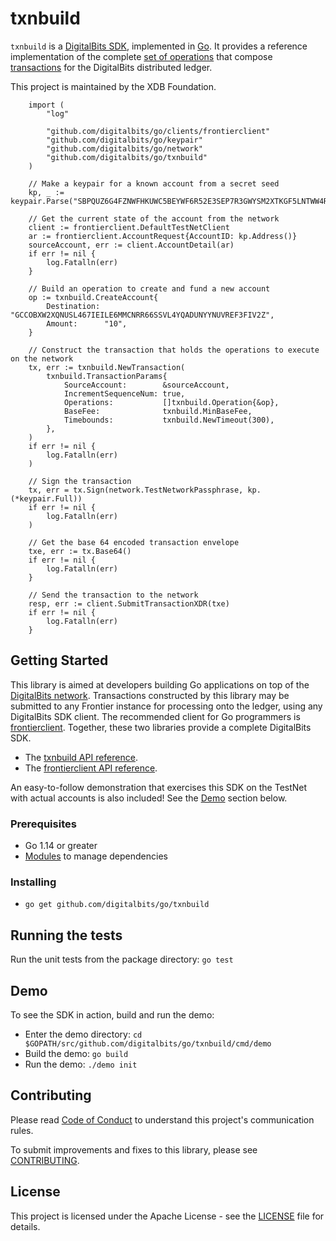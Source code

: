 # txnbuild

`txnbuild` is a [DigitalBits SDK](https://developer.digitalbits.io/reference/), implemented in [Go](https://golang.org/). It provides a reference implementation of the complete [set of operations](https://developer.digitalbits.io/guides/concepts/list-of-operations.html) that compose [transactions](https://www.digitalbits.io/developers/guides/concepts/transactions.html) for the DigitalBits distributed ledger.

This project is maintained by the XDB Foundation.

```golang
    import (
        "log"
        
        "github.com/digitalbits/go/clients/frontierclient"
        "github.com/digitalbits/go/keypair"
        "github.com/digitalbits/go/network"
        "github.com/digitalbits/go/txnbuild"
    )
    
    // Make a keypair for a known account from a secret seed
    kp, _ := keypair.Parse("SBPQUZ6G4FZNWFHKUWC5BEYWF6R52E3SEP7R3GWYSM2XTKGF5LNTWW4R")
    
    // Get the current state of the account from the network
    client := frontierclient.DefaultTestNetClient
    ar := frontierclient.AccountRequest{AccountID: kp.Address()}
    sourceAccount, err := client.AccountDetail(ar)
    if err != nil {
        log.Fatalln(err)
    }
    
    // Build an operation to create and fund a new account
    op := txnbuild.CreateAccount{
        Destination: "GCCOBXW2XQNUSL467IEILE6MMCNRR66SSVL4YQADUNYYNUVREF3FIV2Z",
        Amount:      "10",
    }
    
    // Construct the transaction that holds the operations to execute on the network
    tx, err := txnbuild.NewTransaction(
        txnbuild.TransactionParams{
            SourceAccount:        &sourceAccount,
            IncrementSequenceNum: true,
            Operations:           []txnbuild.Operation{&op},
            BaseFee:              txnbuild.MinBaseFee,
            Timebounds:           txnbuild.NewTimeout(300),
        },
    )
    if err != nil {
        log.Fatalln(err)
    )
    
    // Sign the transaction
    tx, err = tx.Sign(network.TestNetworkPassphrase, kp.(*keypair.Full))
    if err != nil {
        log.Fatalln(err)
    )
    
    // Get the base 64 encoded transaction envelope
    txe, err := tx.Base64()
    if err != nil {
        log.Fatalln(err)
    }
    
    // Send the transaction to the network
    resp, err := client.SubmitTransactionXDR(txe)
    if err != nil {
        log.Fatalln(err)
    }
```

## Getting Started
This library is aimed at developers building Go applications on top of the [DigitalBits network](https://www.digitalbits.io/). Transactions constructed by this library may be submitted to any Frontier instance for processing onto the ledger, using any DigitalBits SDK client. The recommended client for Go programmers is [frontierclient](https://github.com/xdbfoundation/go/tree/master/clients/frontierclient). Together, these two libraries provide a complete DigitalBits SDK.

* The [txnbuild API reference](https://godoc.org/github.com/digitalbits/go/txnbuild).
* The [frontierclient API reference](https://godoc.org/github.com/digitalbits/go/clients/frontierclient).

An easy-to-follow demonstration that exercises this SDK on the TestNet with actual accounts is also included! See the [Demo](#demo) section below.

### Prerequisites
* Go 1.14 or greater
* [Modules](https://github.com/golang/go/wiki/Modules) to manage dependencies

### Installing
* `go get github.com/digitalbits/go/txnbuild`

## Running the tests
Run the unit tests from the package directory: `go test`

## Demo
To see the SDK in action, build and run the demo:
* Enter the demo directory: `cd $GOPATH/src/github.com/digitalbits/go/txnbuild/cmd/demo`
* Build the demo: `go build`
* Run the demo: `./demo init`


## Contributing
Please read [Code of Conduct](https://github.com/digitalbits/.github/blob/master/CODE_OF_CONDUCT.md) to understand this project's communication rules.

To submit improvements and fixes to this library, please see [CONTRIBUTING](../CONTRIBUTING.md).

## License
This project is licensed under the Apache License - see the [LICENSE](../../LICENSE-APACHE.txt) file for details.
